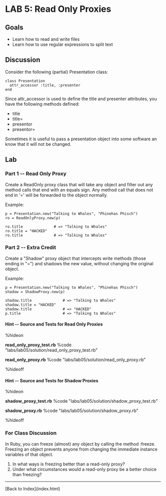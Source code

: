 # LAB 5: Read Only Proxies

## Goals

* Learn how to read and write files
* Learn how to use regular expressions to split text

## Discussion

Consider the following (partial) Presentation class:

    class Presentation
      attr_accessor :title, :presenter
    end

Since attr_accessor is used to define the title and presenter
attributes, you have the following methods defined:

* title
* title=
* presentor
* presentor=

Sometimes it is useful to pass a presentation object into some
software an know that it will not be changed.

## Lab

### Part 1 -- Read Only Proxy

Create a ReadOnly proxy class that will take any object and filter out
any method calls that end with an equals sign.  Any method call that
does not end in '=' will be forwarded to the object normally.

Example:

    p = Presentation.new("Talking to Whales", "Phinehas Phisch")
    ro = ReadOnlyProxy.new(p)

    ro.title              # => "Talking to Whales"
    ro.title = "HACKED"
    ro.title              # => "Talking to Whales"

### Part 2 -- Extra Credit

Create a "Shadow" proxy object that intercepts write methods (those
ending in "=") and shadows the new value, without changing the
original object.

Example:

    p = Presentation.new("Talking to Whales", "Phinehas Phisch")
    shadow = ShadowProxy.new(p)

    shadow.title              # => "Talking to Whales"
    shadow.title = "HACKED"
    shadow.title              # => "HACKED"
    p.title                   # => "Talking to Whales"

#### Hint -- Source and Tests for Read Only Proxies

%hideon

**read\_only\_proxy\_test.rb**
%code "labs/lab05/solution/read_only_proxy_test.rb"

**read\_only\_proxy.rb**
%code "labs/lab05/solution/read_only_proxy.rb"

%hideoff

#### Hint -- Source and Tests for Shadow Proxies

%hideon

**shadow\_proxy\_test.rb**
%code "labs/lab05/solution/shadow_proxy_test.rb"

**shadow\_proxy.rb**
%code "labs/lab05/solution/shadow_proxy.rb"

%hideoff

### For Class Discussion

In Ruby, you can freeze (almost) any object by calling the method
:freeze.  Freezing an object prevents anyone from changing the
immediate instance variables of that object. 

1. In what ways is freezing better than a read-only proxy?
1. Under what circumstances would a read-only proxy be a better choice
   than freezing?

<hr>
[Back to Index](index.html)
